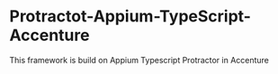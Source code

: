 # Protractot-Appium-TypeScript-Accenture
This framework is build on Appium Typescript Protractor in Accenture
